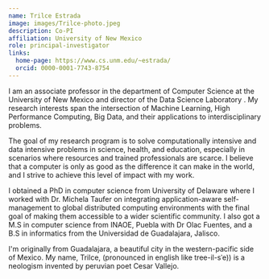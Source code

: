 ```yaml
---
name: Trilce Estrada
image: images/Trilce-photo.jpeg
description: Co-PI
affiliation: University of New Mexico
role: principal-investigator
links:
  home-page: https://www.cs.unm.edu/~estrada/
  orcid: 0000-0001-7743-8754
---
```


I am an associate professor in the department of Computer Science at the University of New Mexico and director of the Data Science Laboratory . My research interests span the intersection of Machine Learning, High Performance Computing, Big Data, and their applications to interdisciplinary problems.

The goal of my research program is to solve computationally intensive and data intensive problems in science, health, and education, especially in scenarios where resources and trained professionals are scarce. I believe that a computer is only as good as the difference it can make in the world, and I strive to achieve this level of impact with my work.

I obtained a PhD in computer science from University of Delaware where I worked with Dr. Michela Taufer on integrating application-aware self-management to global distributed computing environments with the final goal of making them accessible to a wider scientific community. I also got a M.S in computer science from INAOE, Puebla with Dr Olac Fuentes, and a B.S in informatics from the Universidad de Guadalajara, Jalisco.

I'm originally from Guadalajara, a beautiful city in the western-pacific side of Mexico. My name, Trilce, (pronounced in english like tree-il-sˈe)) is a neologism invented by peruvian poet Cesar Vallejo.
